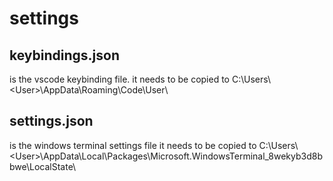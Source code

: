 # settings
## keybindings.json
is the vscode keybinding file. it needs to be copied to 
C:\Users\\\<User>\AppData\Roaming\Code\User\


## settings.json
is the windows terminal settings file
it needs to be copied to 
C:\Users\\\<User>\AppData\Local\Packages\Microsoft.WindowsTerminal_8wekyb3d8bbwe\LocalState\
